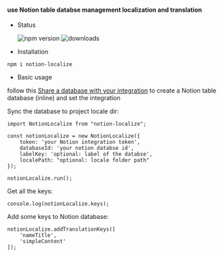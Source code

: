 
#### use Notion table databse management localization and translation 

- Status

    ![npm version](https://img.shields.io/npm/v/notion-localize)
    ![downloads](https://img.shields.io/npm/dm/notion-localize.svg)
- Installation

```
npm i notion-localize
```
- Basic usage


follow this [Share a database with your integration](https://developers.notion.com/docs/getting-started#share-a-database-with-your-integration) to create a Notion table database (inline) and set the integration

Sync the database to project locale dir:

```
import NotionLocalize from "notion-localize";

const notionLocalize = new NotionLocalize({
    token: 'your Notion integration token',
    databaseId: 'your notion databse id',
    labelKey: 'optional: label of the databse',
    localePath: "optional: locale folder path"
});

notionLocalize.run();

```

Get all the keys:

```
console.log(notionLocalize.keys);
```

Add some keys to Notion database:

```
notionLocalize.addTranslationKeys([
    'nameTitle',
    'simpleContent'
]);
```




